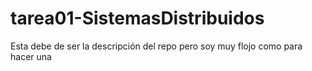 # tarea01-SistemasDistribuidos
Esta debe de ser la descripción del repo pero soy muy flojo como para hacer una 
